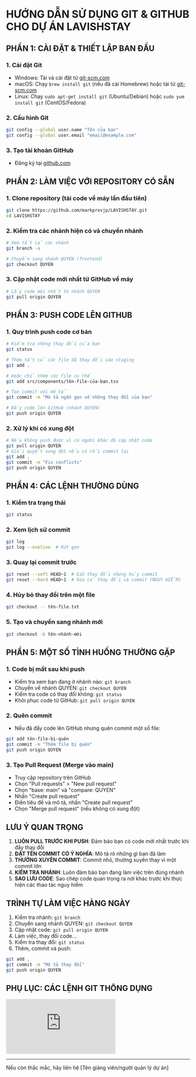 # HƯỚNG DẪN SỬ DỤNG GIT & GITHUB CHO DỰ ÁN LAVISHSTAY

## PHẦN 1: CÀI ĐẶT & THIẾT LẬP BAN ĐẦU

### 1. Cài đặt Git
- Windows: Tải và cài đặt từ [git-scm.com](https://git-scm.com/download/win)
- macOS: Chạy `brew install git` (nếu đã cài Homebrew) hoặc tải từ [git-scm.com](https://git-scm.com/download/mac)
- Linux: Chạy `sudo apt-get install git` (Ubuntu/Debian) hoặc `sudo yum install git` (CentOS/Fedora)

### 2. Cấu hình Git
```bash
git config --global user.name "Tên của bạn"
git config --global user.email "email@example.com"
```

### 3. Tạo tài khoản GitHub
- Đăng ký tại [github.com](https://github.com)

## PHẦN 2: LÀM VIỆC VỚI REPOSITORY CÓ SẴN

### 1. Clone repository (tải code về máy lần đầu tiên)
```bash
git clone https://github.com/markprovjp/LAVISHSTAY.git
cd LAVISHSTAY
```

### 2. Kiểm tra các nhánh hiện có và chuyển nhánh
```bash
# Xem tất cả các nhánh
git branch -a

# Chuyển sang nhánh QUYEN (frontend)
git checkout QUYEN
```

### 3. Cập nhật code mới nhất từ GitHub về máy
```bash
# Lấy code mới nhất từ nhánh QUYEN
git pull origin QUYEN
```

## PHẦN 3: PUSH CODE LÊN GITHUB

### 1. Quy trình push code cơ bản
```bash
# Kiểm tra những thay đổi của bạn
git status

# Thêm tất cả các file đã thay đổi vào staging
git add .

# Hoặc chỉ thêm các file cụ thể
git add src/components/tên-file-của-bạn.tsx

# Tạo commit với mô tả
git commit -m "Mô tả ngắn gọn về những thay đổi của bạn"

# Đẩy code lên GitHub (nhánh QUYEN)
git push origin QUYEN
```

### 2. Xử lý khi có xung đột
```bash
# Nếu không push được vì có người khác đã cập nhật code
git pull origin QUYEN
# Giải quyết xung đột nếu có rồi commit lại
git add .
git commit -m "Fix conflicts"
git push origin QUYEN
```

## PHẦN 4: CÁC LỆNH THƯỜNG DÙNG

### 1. Kiểm tra trạng thái
```bash
git status
```

### 2. Xem lịch sử commit
```bash
git log
git log --oneline  # Rút gọn
```

### 3. Quay lại commit trước
```bash
git reset --soft HEAD~1  # Giữ thay đổi nhưng hủy commit
git reset --hard HEAD~1  # Xóa cả thay đổi và commit (NGUY HIỂM)
```

### 4. Hủy bỏ thay đổi trên một file
```bash
git checkout -- tên-file.txt
```

### 5. Tạo và chuyển sang nhánh mới
```bash
git checkout -b tên-nhánh-mới
```

## PHẦN 5: MỘT SỐ TÌNH HUỐNG THƯỜNG GẶP

### 1. Code bị mất sau khi push
- Kiểm tra xem bạn đang ở nhánh nào: `git branch`
- Chuyển về nhánh QUYEN: `git checkout QUYEN`
- Kiểm tra code có thay đổi không: `git status`
- Khôi phục code từ GitHub: `git pull origin QUYEN`

### 2. Quên commit
- Nếu đã đẩy code lên GitHub nhưng quên commit một số file:
```bash
git add tên-file-bị-quên
git commit -m "Thêm file bị quên"
git push origin QUYEN
```

### 3. Tạo Pull Request (Merge vào main)
- Truy cập repository trên GitHub
- Chọn "Pull requests" > "New pull request"
- Chọn "base: main" và "compare: QUYEN"
- Nhấn "Create pull request"
- Điền tiêu đề và mô tả, nhấn "Create pull request"
- Chọn "Merge pull request" (nếu không có xung đột)

## LƯU Ý QUAN TRỌNG
1. **LUÔN PULL TRƯỚC KHI PUSH**: Đảm bảo bạn có code mới nhất trước khi đẩy thay đổi
2. **ĐẶT TÊN COMMIT CÓ Ý NGHĨA**: Mô tả rõ những gì bạn đã làm
3. **THƯỜNG XUYÊN COMMIT**: Commit nhỏ, thường xuyên thay vì một commit lớn
4. **KIỂM TRA NHÁNH**: Luôn đảm bảo bạn đang làm việc trên đúng nhánh
5. **SAO LƯU CODE**: Sao chép code quan trọng ra nơi khác trước khi thực hiện các thao tác nguy hiểm

## TRÌNH TỰ LÀM VIỆC HÀNG NGÀY

1. Kiểm tra nhánh: `git branch`
2. Chuyển sang nhánh QUYEN: `git checkout QUYEN`
3. Cập nhật code: `git pull origin QUYEN`
4. Làm việc, thay đổi code...
5. Kiểm tra thay đổi: `git status`
6. Thêm, commit và push:
```bash
git add .
git commit -m "Mô tả thay đổi"
git push origin QUYEN
```

## PHỤ LỤC: CÁC LỆNH GIT THÔNG DỤNG
![Git Cheat Sheet](https://education.github.com/git-cheat-sheet-education.pdf)

---
Nếu còn thắc mắc, hãy liên hệ [Tên giảng viên/người quản lý dự án]
